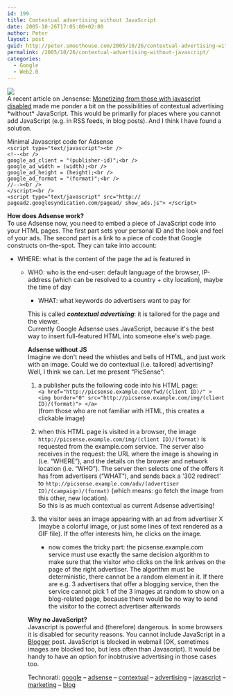 ```yaml
---
id: 199
title: Contextual advertising without JavaScript
date: 2005-10-26T17:05:00+02:00
author: Peter
layout: post
guid: http://peter.smoothouse.com/2005/10/26/contextual-advertising-without-javascript/
permalink: /2005/10/26/contextual-advertising-without-javascript/
categories:
  - Google
  - Web2.0
---
```

![](http://static.flickr.com/28/56664340_62d0683c1f.jpg?v=0)  
A recent article on Jensense: [Monetizing from those with javascript disabled](http://www.jensense.com/archives/2005/10/monetizing_from.html) made me ponder a bit on the possibilities of contextual advertising \*without\* JavaScript. This would be primarily for places where you cannot add JavaScript (e.g. in RSS feeds, in blog posts). And I think I have found a solution.

<div>
  Minimal Javascript code for Adsense<br /> <code>&lt;script type="text/javascript"&gt;&lt;br />
&lt;!--&lt;br />
google_ad_client = "(publisher-id)";&lt;br />
google_ad_width = (width);&lt;br />
google_ad_height = (height);&lt;br />
google_ad_format = "(format)";&lt;br />
//--&gt;&lt;br />
&lt;/script&gt;&lt;br />
&lt;script type="text/javascript" src="http:// pagead2.googlesyndication.com/pagead/ show_ads.js"&gt; &lt;/script&gt;</code>
</div>

**How does Adsense work?**  
To use Adsense now, you need to embed a piece of JavaScript code into your HTML pages. The first part sets your personal ID and the look and feel of your ads. The second part is a link to a piece of code that Google constructs on-the-spot. They can take into account:

  * WHERE: what is the content of the page the ad is featured in</p> 
      * WHO: who is the end-user: default language of the browser, IP-address (which can be resolved to a country + city location), maybe the time of day 
          * WHAT: what keywords do advertisers want to pay for</ul> 
            This is called _**contextual advertising**_: it is tailored for the page and the viewer.  
            Currently Google Adsense uses JavaScript, because it's the best way to insert full-featured HTML into someone else's web page.
            
            **Adsense without JS**  
            Imagine we don't need the whistles and bells of HTML, and just work with an image. Could we do contextual (i.e. tailored) advertising? Well, I think we can. Let me present &#8220;PicSense&#8221;:
            
              1. a publisher puts the following code into his HTML page:  
                `<a href="http://picsense.example.com/fwd/(client ID)/" > <img border="0" src="http://picsense.example.com/img/(client ID)/(format)"> </a>`  
                (from those who are not familiar with HTML, this creates a clickable image)
              2. when this HTML page is visited in a browser, the image `http://picsense.example.com/img/(client ID)/(format)` is requested from the example.com service.
            The server also receives in the request: the URL where the image is showing in (i.e. &#8220;WHERE&#8221;), and the details on the browser and network location (i.e. &#8220;WHO&#8221;). The server then selects one of the offers it has from advertisers (&#8220;WHAT&#8221;), and sends back a &#8216;302 redirect' to `http://picsense.example.com/adv/(advertiser ID)/(campaign)/(format)` (which means: go fetch the image from this other, new location).  
            So this is as much contextual as current Adsense advertising!
            
              3. the visitor sees an image appearing with an ad from advertiser X (maybe a colorful image, or just some lines of text rendered as a GIF file). If the offer interests him, he clicks on the image. 
                  * now comes the tricky part: the picsense.example.com service must use exactly the same decision algorithm to make sure that the visitor who clicks on the link arrives on the page of the right advertiser. The algorithm must be deterministic, there cannot be a random element in it. If there are e.g. 3 advertisers that offer a blogging service, then the service cannot pick 1 of the 3 images at random to show on a blog-related page, because there would be no way to send the visitor to the correct advertiser afterwards</ol> 
                    **Why no JavaScript?**  
                    Javascript is powerful and (therefore) dangerous. In some browsers it is disabled for security reasons. You cannot include JavaScript in a [Blogger](http://www.blogger.com) post. JavaScript is blocked in webmail (OK, sometimes images are blocked too, but less often than Javascript). It would be handy to have an option for inobtrusive advertising in those cases too.
                    
                    Technorati: <a href="http://technorati.com/tag/google" rel="tag">google</a> &#8211; <a href="http://technorati.com/tag/adsense" rel="tag">adsense</a> &#8211; <a href="http://technorati.com/tag/contextual" rel="tag">contextual</a> &#8211; <a href="http://technorati.com/tag/advertising" rel="tag">advertising</a> &#8211; <a href="http://technorati.com/tag/javascript" rel="tag">javascript</a> &#8211; <a href="http://technorati.com/tag/marketing" rel="tag">marketing</a> &#8211; <a href="http://technorati.com/tag/blog" rel="tag">blog</a>